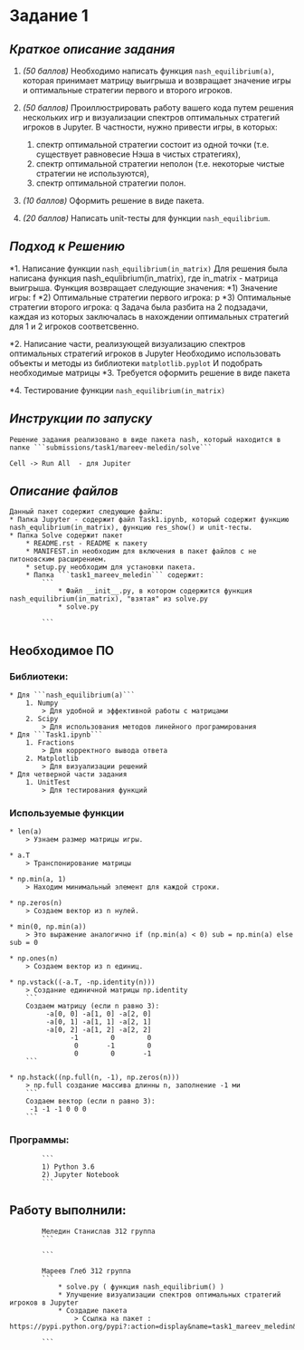 # Задание 1

## *Краткое описание задания*

1) *(50 баллов)* Необходимо написать функция ```nash_equilibrium(a)```, которая принимает матрицу выигрыша и возвращает значение игры и оптимальные стратегии первого и второго игроков.

2) *(50 баллов)* Проиллюстрировать работу вашего кода путем решения нескольких игр и визуализации спектров оптимальных стратегий игроков в Jupyter. В частности, нужно привести игры, в которых:
	1) спектр оптимальной стратегии состоит из одной точки (т.е. существует равновесие Нэша в чистых стратегиях),
	2) спектр оптимальной стратегии неполон (т.е. некоторые чистые стратегии не используются),
	3) спектр оптимальной стратегии полон.
	
3) *(10 баллов)* Оформить решение в виде пакета.

4) *(20 баллов)* Написать unit-тесты для функции ```nash_equilibrium```.

## *Подход к Решению*
*1. Написание функции ```nash_equilibrium(in_matrix)``` 
	Для решения была написана функция nash_equlibrium(in_matrix), где in_matrix - матрица выигрыша.
	Функция возвращает следующие значения: 
	*1) Значение игры: f 
	*2) Оптимальные стратегии первого игрока: p
	*3) Оптимальные стратегии второго игрока: q
		Задача была разбита на 2 подзадачи, каждая из которых заключалась в нахождении оптимальных стратегий для 1 и 2 игроков соответсвенно.
		
*2. Написание части, реализующей визуализацию спектров оптимальных стратегий игроков в Jupyter
	Необходимо использовать объекты и методы из библиотеки ```matplotlib.pyplot```
	И подобрать необходимые матрицы
*3. Требуется оформить решение в виде пакета

*4. Тестирование функции ```nash_equilibrium(in_matrix)```

## *Инструкции по запуску*

	Решение задания реализовано в виде пакета nash, который находится в папке ```submissions/task1/mareev-meledin/solve```

	Cell -> Run All  - для Jupiter	
	

## *Описание файлов*
	Данный пакет содержит следующие файлы: 
	* Папка Jupyter - содержит файл Task1.ipynb, который содержит функцию nash_equlibrium(in_matrix), функцию res_show() и unit-тесты. 
	* Папка Solve содержит пакет
		* README.rst - README к пакету
		* MANIFEST.in необходим для включения в пакет файлов с не питоновским расширением.
		* setup.py необходим для установки пакета.
		* Папка ```task1_mareev_meledin``` содержит:
			```
				* Файл __init__.py, в котором содержится функция nash_equilibrium(in_matrix), "взятая" из solve.py
				* solve.py 
			
			```
			
## Необходимое ПО
### Библиотеки:
	* Для ```nash_equilibrium(a)```
		1. Numpy
			> Для удобной и эффективной работы с матрицами
		2. Scipy 
			> Для использования методов линейного програмирования
	* Для ```Task1.ipynb```
		1. Fractions
			> Для корректного вывода ответа
		2. Matplotlib
			> Для визуализации решений
	* Для четверной части задания
		1. UnitTest
			> Для тестирования функций
### Используемые функции
	* len(a)
		> Узнаем размер матрицы игры.
		
	* a.T 
		> Транспонирование матрицы
	
	* np.min(a, 1)
		> Находим минимальный элемент для каждой строки.
	
	* np.zeros(n)
		> Создаем вектор из n нулей.
	
	* min(0, np.min(a))
		> Это выражение аналогично if (np.min(a) < 0) sub = np.min(a) else sub = 0
	
	* np.ones(n)
		> Создаем вектор из n единиц.
	
	* np.vstack((-a.T, -np.identity(n)))
		> Создание единичной матрицы np.identity
		```
		Создаем матрицу (если n равно 3):
			 -a[0, 0] -a[1, 0] -a[2, 0]
			 -a[0, 1] -a[1, 1] -a[2, 1]
			 -a[0, 2] -a[1, 2] -a[2, 2]
			       -1        0        0
			        0       -1        0
			        0        0       -1
		```
	
	* np.hstack((np.full(n, -1), np.zeros(n)))
		> np.full создание массива длинны n, заполнение -1 ми
		```
		Создаем вектор (если n равно 3):
		 -1 -1 -1 0 0 0 
		```
		
### Программы:
			```
			1) Python 3.6
			2) Jupyter Notebook 
			```

## Работу выполнили:
			Меледин Станислав 312 группа
			```
			
			```

			Мареев Глеб 312 группа
			```
				* solve.py ( функция nash_equilibrium() )
				* Улучшение визуализации спектров оптимальных стратегий игроков в Jupyter
				* Создадие пакета
					> Ссылка на пакет : https://pypi.python.org/pypi?:action=display&name=task1_mareev_meledin&version=4.2
			
			```
			

